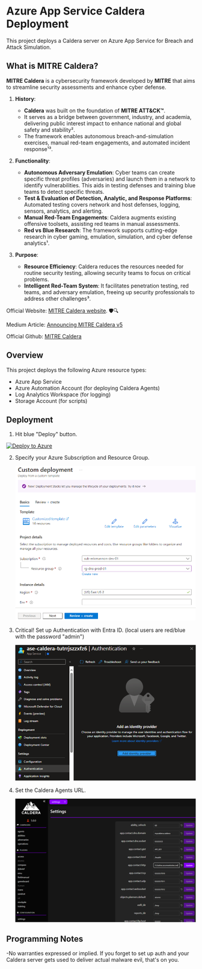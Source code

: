 # Azure App Service Caldera Deployment

This project deploys a Caldera server on Azure App Service for Breach and Attack Simulation.

## What is MITRE Caldera?

**MITRE Caldera** is a cybersecurity framework developed by **MITRE** that aims to streamline security assessments and enhance cyber defense.

1. **History**:
   - **Caldera** was built on the foundation of **MITRE ATT&CK™**.
   - It serves as a bridge between government, industry, and academia, delivering public interest impact to enhance national and global safety and stability².
   - The framework enables autonomous breach-and-simulation exercises, manual red-team engagements, and automated incident response¹³.

2. **Functionality**:
   - **Autonomous Adversary Emulation**: Cyber teams can create specific threat profiles (adversaries) and launch them in a network to identify vulnerabilities. This aids in testing defenses and training blue teams to detect specific threats.
   - **Test & Evaluation of Detection, Analytic, and Response Platforms**: Automated testing covers network and host defenses, logging, sensors, analytics, and alerting.
   - **Manual Red-Team Engagements**: Caldera augments existing offensive toolsets, assisting red teams in manual assessments.
   - **Red vs Blue Research**: The framework supports cutting-edge research in cyber gaming, emulation, simulation, and cyber defense analytics¹.

3. **Purpose**:
   - **Resource Efficiency**: Caldera reduces the resources needed for routine security testing, allowing security teams to focus on critical problems.
   - **Intelligent Red-Team System**: It facilitates penetration testing, red teams, and adversary emulation, freeing up security professionals to address other challenges³.

Official Website: [MITRE Caldera website](https://caldera.mitre.org/). 🛡️🔍

Medium Article: [Announcing MITRE Caldera v5](https://medium.com/@mitrecaldera/announcing-mitre-caldera-v5-06798b928adf)

Official Github: [MITRE Caldera](https://github.com/mitre/caldera)

## Overview

This project deploys the following Azure resource types:

- Azure App Service 
- Azure Automation Account (for deploying Caldera Agents)
- Log Analytics Workspace (for logging)
- Storage Account (for scripts)

## Deployment

1. Hit blue "Deploy" button.

[![Deploy to Azure](https://aka.ms/deploytoazurebutton)](https://portal.azure.com/#create/Microsoft.Template/uri/https%3A%2F%2Fraw.githubusercontent.com%2Fmsdirtbag%2FMicrosoftPurpleTeamToolkit%2Fmain%2Fcaldera-ASE%2Fcalderaase.json)

2. Specify your Azure Subscription and Resource Group.

   ![Deploy](./images/rg.png)

3. Critical! Set up Authentication with Entra ID. (local users are red/blue with the password "admin")

   ![Auth](./images/auth.png)

4. Set the Caldera Agents URL.

   ![Set URL](./images/agent.png)   

## Programming Notes
-No warranties expressed or implied. If you forget to set up auth and your Caldera server gets used to deliver actual malware evil, that's on you. 

